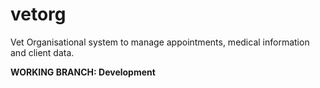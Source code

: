 # vetorg
Vet Organisational system to manage appointments, medical information and client data.

**WORKING BRANCH: Development**
